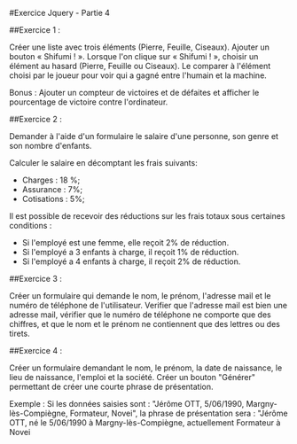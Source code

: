 #Exercice Jquery - Partie 4

##Exercice 1 :

Créer une liste avec trois éléments (Pierre, Feuille, Ciseaux). Ajouter un bouton « Shifumi ! ». Lorsque l'on clique sur « Shifumi ! », choisir un élément au hasard (Pierre, Feuille ou Ciseaux). Le comparer à l'élément choisi par le joueur pour voir qui a gagné entre l'humain et la machine.

Bonus : Ajouter un compteur de victoires et de défaites et afficher le pourcentage de victoire contre l'ordinateur.

##Exercice 2 :

Demander à l'aide d'un formulaire le salaire d'une personne, son genre et son nombre d'enfants.

Calculer le salaire en décomptant les frais suivants:

- Charges : 18 %;
- Assurance : 7%;
- Cotisations : 5%;

Il est possible de recevoir des réductions sur les frais totaux sous certaines conditions :

- Si l'employé est une femme, elle reçoit 2% de réduction.
- Si l'employé a 3 enfants à charge, il reçoit 1% de réduction.
- Si l'employé a 4 enfants à charge, il reçoit 2% de réduction.

##Exercice 3 :

Créer un formulaire qui demande le nom, le prénom, l'adresse mail et le numéro de téléphone de l'utilisateur.
Verifier que l'adresse mail est bien une adresse mail, vérifier que le numéro de téléphone ne comporte que des chiffres, et que le nom et le prénom ne contiennent que des lettres ou des tirets.

##Exercice 4 :

Créer un formulaire demandant le nom, le prénom, la date de naissance, le lieu de naissance, l'emploi et la société.
Créer un bouton "Générer" permettant de créer une courte phrase de présentation.

Exemple : Si les données saisies sont : "Jérôme OTT, 5/06/1990, Margny-lès-Compiègne, Formateur, Novei", la phrase de présentation sera : "Jérôme OTT, né le 5/06/1990 à Margny-lès-Compiègne, actuellement Formateur à Novei
